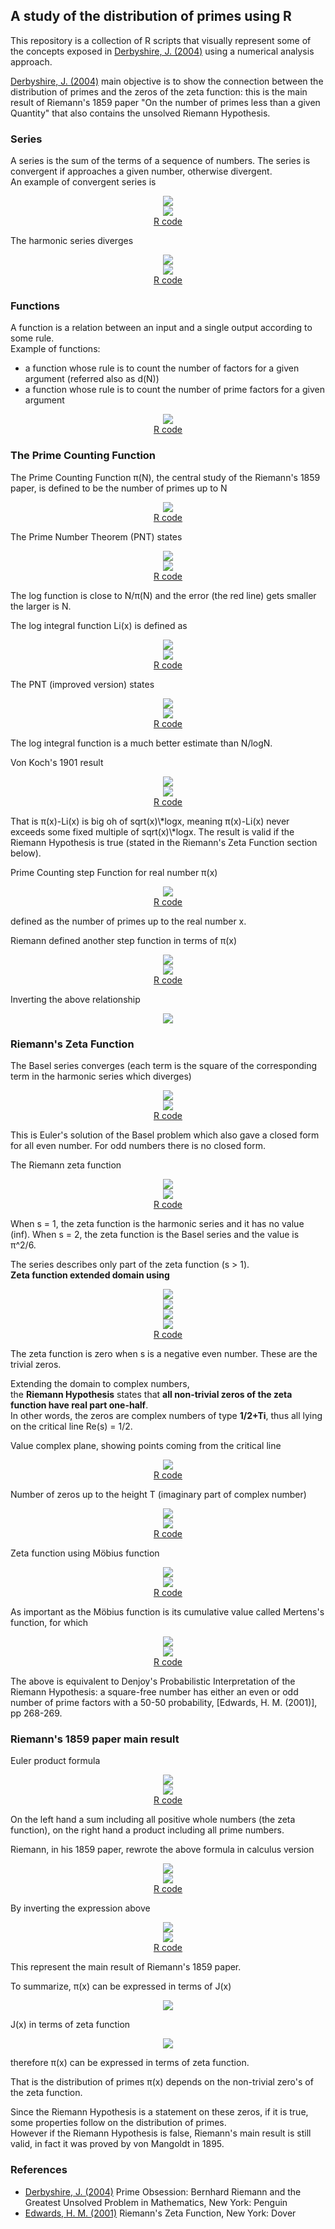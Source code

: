 ## A study of the distribution of primes using R

This repository is a collection of R scripts that visually represent some of the concepts exposed in [Derbyshire, J. (2004)] using a numerical analysis approach.

[Derbyshire, J. (2004)] main objective is to show the connection between the distribution of primes and the zeros of the zeta function: this is the main result of Riemann's 1859 paper "On the number of primes less than a given Quantity" that also contains the unsolved Riemann Hypothesis.

### Series
A series is the sum of the terms of a sequence of numbers. The series is convergent if approaches a given number, otherwise divergent.  
An example of convergent series is  
<p align="center">
<img src="readme/images/convergentseriesto2formula.png" />
<br/>
<img src="readme/images/convergentseriesto2.png" />
<br/>
<a href="R/ConvergentSeriesTo2.R">R code</a>
</p>
The harmonic series diverges  
<p align="center">
<img src="readme/images/harmonicseriesformula.png" />
<br/>
<img src="readme/images/harmonicseries.png" />
<br/>
<a href="R/HarmonicSeries.R">R code</a>
</p>

### Functions
A function is a relation between an input and a single output according to some rule.  
Example of functions:  
* a function whose rule is to count the number of factors for a given argument (referred also as d(N))  
* a function whose rule is to count the number of prime factors for a given argument  
<p align="center">
<img src="readme/images/factorcountingfunction.png" />
<br/>
<a href="R/FactorCountingFunction.R">R code</a>
</p>

### The Prime Counting Function
The Prime Counting Function π(N), the central study of the Riemann's 1859 paper, is defined to be the number of primes up to N  
<p align="center">
<img src="readme/images/primecountingfunction.png" />
<br/>
<a href="R/PrimeCountingFunction.R">R code</a>
</p>

The Prime Number Theorem (PNT) states
<p align="center">
<img src="readme/images/theprimenumbertheoremformula.png" />
<br/>
<img src="readme/images/theprimenumbertheorem.png" />
<br/>
<a href="R/ThePrimeNumberTheorem.R">R code</a>
</p>
The log function is close to N/π(N) and the error (the red line) gets smaller the larger is N.  

The log integral function Li(x) is defined as  
<p align="center">
<img src="readme/images/thelogintegralfunctionformula.png" />
<br/>
<img src="readme/images/thelogintegralfunction.png" />
<br/>
<a href="R/TheLogIntegralFunction.R">R code</a>
</p>

The PNT (improved version) states  
<p align="center">
<img src="readme/images/theprimenumbertheoremimprovedformula.png" />
<br/>
<img src="readme/images/theprimenumbertheoremimproved.png" />
<br/>
<a href="R/ThePrimeNumberTheoremImproved.R">R code</a>
</p>
The log integral function is a much better estimate than N/logN.  

Von Koch's 1901 result  
<p align="center">
<img src="readme/images/vonkochresultformula.png" />
<br/>
<img src="readme/images/vonkochresult.png" />
<br/>
<a href="R/VonKochResult.R">R code</a>
</p>
That is π(x)-Li(x) is big oh of sqrt(x)\*logx, meaning π(x)-Li(x) never exceeds some fixed multiple of sqrt(x)\*logx.  
The result is valid if the Riemann Hypothesis is true (stated in the Riemann's Zeta Function section below).  

Prime Counting step Function for real number π(x)  
<p align="center">
<img src="readme/images/primecountingfunctionreal.png" />
<br/>
<a href="R/PrimeCountingFunctionReal.R">R code</a>
</p>
defined as the number of primes up to the real number x.  

Riemann defined another step function in terms of π(x)  
<p align="center">
<img src="readme/images/jfunctionrealformula.png" />
<br/>
<img src="readme/images/jfunctionreal.png" />
<br/>
<a href="R/JFunctionReal.R">R code</a>
</p>

Inverting the above relationship  
<p align="center">
<img src="readme/images/pifunctionrealformula.png" />
</p>

### Riemann's Zeta Function
The Basel series converges (each term is the square of the corresponding term in the harmonic series which diverges)  
<p align="center">
<img src="readme/images/thebaselproblemformula.png" />
<br/>
<img src="readme/images/thebaselproblem.png" />
<br/>
<a href="R/TheBaselProblem.R">R code</a>
</p>
This is Euler's solution of the Basel problem which also gave a closed form for all even number. For odd numbers there is no closed form.  

The Riemann zeta function  
<p align="center">
<img src="readme/images/riemannzetafunctionformula.png" />
<br/>
<img src="readme/images/riemannzetafunction.png" />
<br/>
<a href="R/RiemannZetaFunction.R">R code</a>
</p>
When s = 1, the zeta function is the harmonic series and it has no value (inf).  
When s = 2, the zeta function is the Basel series and the value is π^2/6.  

The series describes only part of the zeta function (s > 1).  
**Zeta function extended domain using** 
<p align="center">
<img src="readme/images/riemannzetafunctionfulldomainformula1.png" />
<br/>
<img src="readme/images/riemannzetafunctionfulldomainformula2.png" />
<br/>
<img src="readme/images/riemannzetafunctionfulldomainformula3.png" />
<br/>
<img src="readme/images/riemannzetafunctionfulldomain.png" />
<br/>
<a href="R/RiemannZetaFunctionFullDomain.R">R code</a>
</p>
The zeta function is zero when s is a negative even number. These are the trivial zeros.  

Extending the domain to complex numbers,  
the **Riemann Hypothesis** states that **all non-trivial zeros of the zeta function have real part one-half**.  
In other words, the zeros are complex numbers of type **1/2+Ti**, thus all lying on the critical line Re(s) = 1/2.  

Value complex plane, showing points coming from the critical line  
<p align="center">
<img src="readme/images/riemannzetafunctionvalueplane.png" />
<br/>
<a href="R/RiemannZetaFunctionValuePlane.R">R code</a>
</p>

Number of zeros up to the height T (imaginary part of complex number)  
<p align="center">
<img src="readme/images/zerosuptoheightformula.png" />
<br/>
<img src="readme/images/zerosuptoheight.png" />
<br/>
<a href="R/ZerosUpToHeight.R">R code</a>
</p>

Zeta function using Möbius function  
<p align="center">
<img src="readme/images/zetamobiusfunctionformula.png" />
<br/>
<img src="readme/images/zetamobiusfunction.png" />
<br/>
<a href="R/ZetaMobiusFunction.R">R code</a>
</p>

As important as the Möbius function is its cumulative value called Mertens's function, for which  
<p align="center">
<img src="readme/images/mertensfunctionformula.png" />
<br/>
<img src="readme/images/mertensfunction.png" />
<br/>
<a href="R/MertensFunction.R">R code</a>
</p>
The above is equivalent to Denjoy's Probabilistic Interpretation of the Riemann Hypothesis: a square-free number has either an even or odd number of prime factors with a 50-50 probability, [Edwards, H. M. (2001)], pp 268-269.  

### Riemann's 1859 paper main result
Euler product formula  
<p align="center">
<img src="readme/images/thegoldenkeyformula.png" />
<br/>
<img src="readme/images/thegoldenkey.png" />
<br/>
<a href="R/TheGoldenKey.R">R code</a>
</p>
On the left hand a sum including all positive whole numbers (the zeta function), on the right hand a product including all prime numbers.  

Riemann, in his 1859 paper, rewrote the above formula in calculus version  
<p align="center">
<img src="readme/images/thegoldenkeycalculusformula.png" />
<br/>
<img src="readme/images/thegoldenkeycalculus.png" />
<br/>
<a href="R/TheGoldenKeyCalculus.R">R code</a>
</p>

By inverting the expression above  
<p align="center">
<img src="readme/images/riemannmainresultformula.png" />
<br/>
<img src="readme/images/riemannmainresult.png" />
<br/>
<a href="R/RiemannMainResult.R">R code</a>
</p>
This represent the main result of Riemann's 1859 paper.
  
To summarize, π(x) can be expressed in terms of J(x)  
<p align="center">
<img src="readme/images/pifunctionrealformula.png" />
</p>
J(x) in terms of zeta function  
<p align="center">
<img src="readme/images/riemannmainresultformula.png" />
</p>
therefore π(x) can be expressed in terms of zeta function.  

That is the distribution of primes π(x) depends on the non-trivial zero's of the zeta function.  

Since the Riemann Hypothesis is a statement on these zeros, if it is true, some properties follow on the distribution of primes.  
However if the Riemann Hypothesis is false, Riemann's main result is still valid, in fact it was proved by von Mangoldt in 1895.  

### References
* [Derbyshire, J. (2004)] Prime Obsession: Bernhard Riemann and the Greatest Unsolved Problem in Mathematics, New York: Penguin
* [Edwards, H. M. (2001)] Riemann's Zeta Function, New York: Dover 

[Derbyshire, J. (2004)]:http://www.amazon.com/exec/obidos/ASIN/0452285259/ref=nosim/weisstein-20
[Edwards, H. M. (2001)]:http://www.amazon.com/exec/obidos/ASIN/0486417409/ref=nosim/weisstein-20

